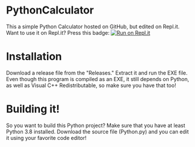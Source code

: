 # PythonCalculator
This a simple Python Calculator hosted on GitHub, but edited on Repl.it. Want to use it on Repl.it? Press this badge:
[![Run on Repl.it](https://repl.it/badge/github/AGaiki/PythonCalculator)](https://repl.it/github/AGaiki/PythonCalculator)

# Installation
Download a release file from the "Releases." Extract it and run the EXE file.
Even though this program is compiled as an EXE, it still depends on Python, as well as Visual C++ Redistributable, so make sure you have that too!
# Building it!
So you want to build this Python project?
Make sure that you have at least Python 3.8 installed.
Download the source file (Python.py) and you can edit it using your favorite code editor!
